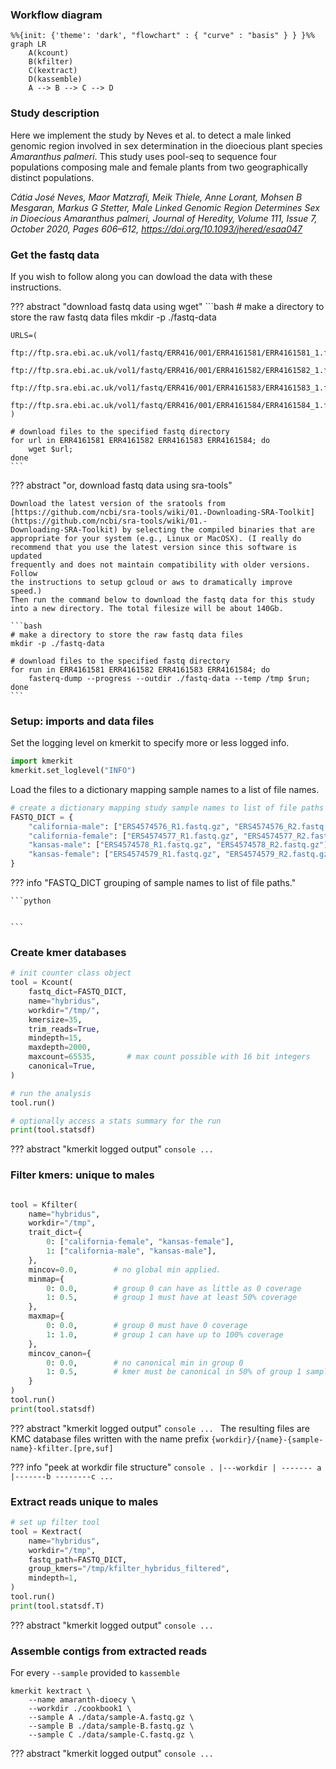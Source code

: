 

### Workflow diagram

```mermaid
%%{init: {'theme': 'dark', "flowchart" : { "curve" : "basis" } } }%%
graph LR
    A(kcount)
    B(kfilter)
    C(kextract)
    D(kassemble)
    A --> B --> C --> D
```

### Study description

Here we implement the study by Neves et al. to detect a male linked 
genomic region involved in sex determination in the dioecious plant species *Amaranthus palmeri*. This study uses pool-seq to sequence four populations composing male and female plants from two geographically distinct populations.

<cite>Cátia José Neves, Maor Matzrafi, Meik Thiele, Anne Lorant, Mohsen B Mesgaran, Markus G Stetter, Male Linked Genomic Region Determines Sex in Dioecious Amaranthus palmeri, Journal of Heredity, Volume 111, Issue 7, October 2020, Pages 606–612, <a href=https://doi.org/10.1093/jhered/esaa047>https://doi.org/10.1093/jhered/esaa047</a></cite>


### Get the fastq data
If you wish to follow along you can dowload the data with these instructions.

??? abstract "download fastq data using wget"
    ```bash
    # make a directory to store the raw fastq data files
    mkdir -p ./fastq-data

    URLS=(
        ftp://ftp.sra.ebi.ac.uk/vol1/fastq/ERR416/001/ERR4161581/ERR4161581_1.fastq.gz
        ftp://ftp.sra.ebi.ac.uk/vol1/fastq/ERR416/001/ERR4161582/ERR4161582_1.fastq.gz
        ftp://ftp.sra.ebi.ac.uk/vol1/fastq/ERR416/001/ERR4161583/ERR4161583_1.fastq.gz
        ftp://ftp.sra.ebi.ac.uk/vol1/fastq/ERR416/001/ERR4161584/ERR4161584_1.fastq.gz
    )

    # download files to the specified fastq directory
    for url in ERR4161581 ERR4161582 ERR4161583 ERR4161584; do
        wget $url;
    done
    ```

    

??? abstract "or, download fastq data using sra-tools"

    Download the latest version of the sratools from [https://github.com/ncbi/sra-tools/wiki/01.-Downloading-SRA-Toolkit](https://github.com/ncbi/sra-tools/wiki/01.-
    Downloading-SRA-Toolkit) by selecting the compiled binaries that are 
    appropriate for your system (e.g., Linux or MacOSX). (I really do 
    recommend that you use the latest version since this software is updated
    frequently and does not maintain compatibility with older versions. Follow
    the instructions to setup gcloud or aws to dramatically improve speed.)
    Then run the command below to download the fastq data for this study 
    into a new directory. The total filesize will be about 140Gb.

    ```bash
    # make a directory to store the raw fastq data files
    mkdir -p ./fastq-data

    # download files to the specified fastq directory
    for run in ERR4161581 ERR4161582 ERR4161583 ERR4161584; do
        fasterq-dump --progress --outdir ./fastq-data --temp /tmp $run;
    done
    ```

### Setup: imports and data files

Set the logging level on kmerkit to specify more or less logged info.
```python
import kmerkit
kmerkit.set_loglevel("INFO")
```

Load the files to a dictionary mapping sample names to a list of 
file names.
```python
# create a dictionary mapping study sample names to list of file paths
FASTQ_DICT = {
    "california-male": ["ERS4574576_R1.fastq.gz", "ERS4574576_R2.fastq.gz"],
    "california-female": ["ERS4574577_R1.fastq.gz", "ERS4574577_R2.fastq.gz"],
    "kansas-male": ["ERS4574578_R1.fastq.gz", "ERS4574578_R2.fastq.gz"],
    "kansas-female": ["ERS4574579_R1.fastq.gz", "ERS4574579_R2.fastq.gz"],
}
```

??? info "FASTQ_DICT grouping of sample names to list of file paths."

    ```python


    ```

### Create kmer databases
```python
# init counter class object
tool = Kcount(
    fastq_dict=FASTQ_DICT,
    name="hybridus", 
    workdir="/tmp/", 
    kmersize=35,
    trim_reads=True,
    mindepth=15,
    maxdepth=2000,
    maxcount=65535,       # max count possible with 16 bit integers
    canonical=True,
)

# run the analysis
tool.run()

# optionally access a stats summary for the run
print(tool.statsdf)
```

??? abstract "kmerkit logged output"
    ```console
    ...
    ```

### Filter kmers: unique to males

```python

tool = Kfilter(
    name="hybridus",
    workdir="/tmp",
    trait_dict={
        0: ["california-female", "kansas-female"],
        1: ["california-male", "kansas-male"],
    },
    mincov=0.0,        # no global min applied.
    minmap={
        0: 0.0,        # group 0 can have as little as 0 coverage
        1: 0.5,        # group 1 must have at least 50% coverage
    },
    maxmap={
        0: 0.0,        # group 0 must have 0 coverage
        1: 1.0,        # group 1 can have up to 100% coverage
    },
    mincov_canon={
        0: 0.0,        # no canonical min in group 0
        1: 0.5,        # kmer must be canonical in 50% of group 1 samples
    }
)
tool.run()
print(tool.statsdf)
```

??? abstract "kmerkit logged output"
    ```console
    ...
    ```
The resulting files are KMC database files written with the name prefix `{workdir}/{name}-{sample-name}-kfilter.[pre,suf]`

??? info "peek at workdir file structure"
    ```console
    .
    |---workdir
        |
        ------- a
        |-------b
        --------c
        ...
    ```


### Extract reads unique to males

```python
# set up filter tool
tool = Kextract(
    name="hybridus",
    workdir="/tmp",
    fastq_path=FASTQ_DICT,
    group_kmers="/tmp/kfilter_hybridus_filtered",
    mindepth=1,
)
tool.run()
print(tool.statsdf.T)
```

??? abstract "kmerkit logged output"
    ```console
    ...
    ```


### Assemble contigs from extracted reads
For every `--sample` provided to `kassemble` 

```console
kmerkit kextract \
    --name amaranth-dioecy \
    --workdir ./cookbook1 \
    --sample A ./data/sample-A.fastq.gz \
    --sample B ./data/sample-B.fastq.gz \
    --sample C ./data/sample-C.fastq.gz \
```
??? abstract "kmerkit logged output"
    ```console
    ...
    ```
